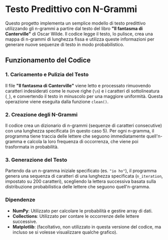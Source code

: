 # Testo Predittivo con N-Grammi

Questo progetto implementa un semplice modello di testo predittivo utilizzando gli n-grammi a partire dal testo del libro **"Il fantasma di Canterville"** di Oscar Wilde. Il codice legge il testo, lo pulisce, crea una mappa di n-grammi di lunghezza fissa e utilizza queste informazioni per generare nuove sequenze di testo in modo probabilistico.

## Funzionamento del Codice

### 1. Caricamento e Pulizia del Testo

Il file **"Il fantasma di Canterville"** viene letto e processato rimuovendo caratteri indesiderati come le nuove righe (`\n`) e i caratteri di sottolineatura (`_`), e convertendo il testo in minuscolo per una maggiore uniformità. Questa operazione viene eseguita dalla funzione `clean()`.

### 2. Creazione degli N-Grammi

Il codice crea un dizionario di n-grammi (sequenze di caratteri consecutive) con una lunghezza specificata (in questo caso 5). Per ogni n-gramma, il programma tiene traccia delle lettere che seguono immediatamente quell'n-gramma e calcola la loro frequenza di occorrenza, che viene poi trasformata in probabilità.

### 3. Generazione del Testo

Partendo da un n-gramma iniziale specificato (es. `"io ho"`), il programma genera una sequenza di caratteri di una lunghezza specificata (`n_iteration`, impostato su 200 caratteri), scegliendo la lettera successiva basata sulla distribuzione probabilistica delle lettere che seguono quell'n-gramma.

### Dipendenze

- **NumPy**: Utilizzato per calcolare le probabilità e gestire array di dati.
- **Collections**: Utilizzato per contare le occorrenze delle lettere successive.
- **Matplotlib**: (facoltativo, non utilizzato in questa versione del codice, ma incluso se si volesse visualizzare qualche grafico).

